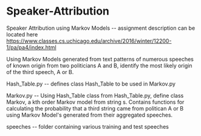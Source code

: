 # Speaker-Attribution
Speaker Attribution using Markov Models -- assignment description can be located here https://www.classes.cs.uchicago.edu/archive/2016/winter/12200-1/pa/pa4/index.html

Using Markov Models generated from text patterns of numerous speeches of known origin from two politicians A and B, identify the most likely origin of the third speech, A or B. 

Hash_Table.py -- defines class Hash_Table to be used in Markov.py

Markov.py -- Using Hash_Table class from Hash_Table.py, define class Markov, a kth order Markov model from string s.
Contains functions for calculating the probability that a third string came from politican A or B using Markov Model's generated from their aggregated speeches.

speeches -- folder containing various training and test speeches
